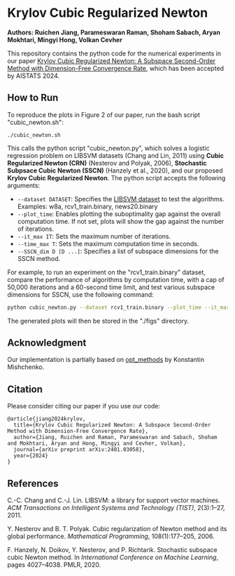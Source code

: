 # Krylov Cubic Regularized Newton

**Authors: Ruichen Jiang, Parameswaran Raman, Shoham Sabach, Aryan Mokhtari, Mingyi Hong, Volkan Cevher**

This repository contains the python code for the numerical experiments in our paper [Krylov Cubic Regularized Newton: A Subspace Second-Order Method with Dimension-Free Convergence Rate](https://arxiv.org/abs/2401.03058), which has been accepted by AISTATS 2024.   

## How to Run

To reproduce the plots in Figure 2 of our paper, run the bash script "cubic_newton.sh": 

```
./cubic_newton.sh
```

This calls the python script "cubic_newton.py", which solves a logistic regression problem on LIBSVM datasets (Chang and Lin, 2011) using **Cubic Regularized Newton (CRN)** (Nesterov and Polyak, 2006), **Stochastic Subpsace Cubic Newton (SSCN)** (Hanzely et al., 2020), and our proposed **Krylov Cubic Regularized Newton**. 
The python script accepts the following arguments: 

- `--dataset DATASET`: Specifies the [LIBSVM dataset](https://www.csie.ntu.edu.tw/~cjlin/libsvmtools/datasets/binary.html) to test the algorithms. Examples: w8a, rcv1_train.binary, news20.binary
- `--plot_time`: Enables plotting the suboptimality gap against the overall computation time. If not set, plots will show the gap against the number of iterations.
- `--it_max IT`: Sets the maximum number of iterations.
- `--time_max T`: Sets the maximum computation time in seconds.
- `--SSCN_dim D [D ...]`: Specifies a list of subspace dimensions for the SSCN method.

For example, to run an experiment on the "rcv1_train.binary" dataset, compare the performance of algorithms by computation time, with a cap of 50,000 iterations and a 60-second time limit, and test various subspace dimensions for SSCN, use the following command:

```bash
python cubic_newton.py --dataset rcv1_train.binary --plot_time --it_max 50000 --time_max 60 --SSCN_dim 10 50 100 500
```

The generated plots will then be stored in the "./figs" directory.

## Acknowledgment

Our implementation is partially based on [opt_methods](https://github.com/konstmish/opt_methods) by Konstantin Mishchenko.

## Citation

Please consider citing our paper if you use our code:

```text
@article{jiang2024krylov,
  title={Krylov Cubic Regularized Newton: A Subspace Second-Order Method with Dimension-Free Convergence Rate},
  author={Jiang, Ruichen and Raman, Parameswaran and Sabach, Shoham and Mokhtari, Aryan and Hong, Mingyi and Cevher, Volkan},
  journal={arXiv preprint arXiv:2401.03058},
  year={2024}
}
```

## References

C.-C. Chang and C.-J. Lin. LIBSVM: a library for
support vector machines. _ACM Transactions on Intelligent Systems and Technology (TIST)_, 2(3):1–27,
2011.

Y. Nesterov and B. T. Polyak. Cubic regularization of
Newton method and its global performance. _Mathematical Programming_, 108(1):177–205, 2006.

F. Hanzely, N. Doikov, Y. Nesterov, and P. Richtarik.
Stochastic subspace cubic Newton method. In _International Conference on Machine Learning_, pages
4027–4038. PMLR, 2020.
